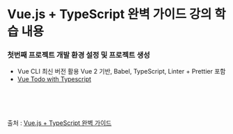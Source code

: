 # Vue.js + TypeScript 완벽 가이드 강의 학습 내용

### 첫번째 프로젝트 개발 환경 설정 및 프로젝트 생성
  * Vue CLI 최신 버전 활용 Vue 2 기반, Babel, TypeScript, Linter + Prettier 포함
  * [Vue Todo with Typescript](https://sleepy-varahamihira-ff7e16.netlify.app/)




<br><br><br><br>출처 : [Vue.js + TypeScript 완벽 가이드](https://www.inflearn.com/course/vue-ts)
